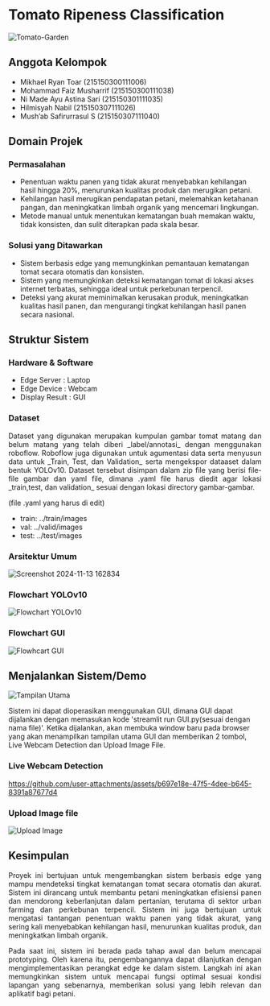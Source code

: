 # Tomato Ripeness Classification
![Tomato-Garden](https://github.com/user-attachments/assets/fac1e605-8e4f-42cc-a39b-fc8a5c249035)

## Anggota Kelompok
* Mikhael Ryan Toar		(215150300111006)
* Mohammad Faiz Musharrif	(215150300111038)
* Ni Made Ayu Astina Sari	(215150301111035)
* Hilmisyah Nabil		(215150307111026)
* Mush’ab Safirurrasul S	(215150307111040)

## Domain Projek
### Permasalahan
* Penentuan waktu panen yang tidak akurat menyebabkan kehilangan hasil hingga 20%, menurunkan kualitas produk dan merugikan petani.
* Kehilangan hasil merugikan pendapatan petani, melemahkan ketahanan pangan, dan meningkatkan limbah organik yang mencemari lingkungan.
* Metode manual untuk menentukan kematangan buah memakan waktu, tidak konsisten, dan sulit diterapkan pada skala besar.

### Solusi yang Ditawarkan
* Sistem berbasis edge yang memungkinkan pemantauan kematangan tomat secara otomatis dan konsisten.
* Sistem yang memungkinkan deteksi kematangan tomat di lokasi akses internet terbatas, sehingga ideal untuk perkebunan terpencil.
* Deteksi yang akurat meminimalkan kerusakan produk, meningkatkan kualitas hasil panen, dan mengurangi tingkat kehilangan hasil panen secara nasional.

## Struktur Sistem
### Hardware & Software
* Edge Server : Laptop
* Edge Device : Webcam
* Display Result : GUI
### Dataset
 <div align="justify">Dataset yang digunakan merupakan kumpulan gambar tomat matang dan belum matang yang telah diberi _label/annotasi_ dengan menggunakan roboflow. Roboflow juga digunakan untuk agumentasi data serta menyusun data untuk _Train, Test, dan Validation_ serta mengekspor dataaset dalam bentuk YOLOv10. Dataset tersebut disimpan dalam zip file yang berisi file-file gambar dan yaml file, dimana .yaml file harus diedit agar lokasi _train,test, dan validation_ sesuai dengan lokasi directory gambar-gambar. </div>

(file .yaml yang harus di edit)
* train: ../train/images
* val: ../valid/images
* test: ../test/images

### Arsitektur Umum
![Screenshot 2024-11-13 162834](https://github.com/user-attachments/assets/5623e596-5954-4d13-afc4-718008a1ddbb)
### Flowchart YOLOv10
![Flowchart YOLOv10](https://github.com/user-attachments/assets/fac05567-1ebf-4ee1-a8a9-a52b71ba67d1)
### Flowchart GUI
![Flowhcart GUI](https://github.com/user-attachments/assets/c87f3d88-0a41-40e9-9deb-09d317df3075)

## Menjalankan Sistem/Demo
![Tampilan Utama](https://github.com/user-attachments/assets/40a0a9af-7e45-40a3-b6c7-ab65fa77b2e3)

Sistem ini dapat dioperasikan menggunakan GUI, dimana GUI dapat dijalankan dengan memasukan kode 'streamlit run GUI.py(sesuai dengan nama file)'. Ketika dijalankan, akan membuka window baru pada browser yang akan menampilkan tampilan utama GUI dan memberikan 2 tombol, Live Webcam Detection dan Upload Image File.


### Live Webcam Detection

https://github.com/user-attachments/assets/b697e18e-47f5-4dee-b645-8391a87677d4

### Upload Image file
![Upload Image](https://github.com/user-attachments/assets/1f07286c-c034-464b-91d9-d1a82e1e4ab9)

## Kesimpulan
 <div align="justify"> Proyek ini bertujuan untuk mengembangkan sistem berbasis edge yang mampu mendeteksi tingkat kematangan tomat secara otomatis dan akurat. Sistem ini dirancang untuk membantu petani meningkatkan efisiensi panen dan mendorong keberlanjutan dalam pertanian, terutama di sektor urban farming dan perkebunan terpencil. Sistem ini juga bertujuan untuk mengatasi tantangan penentuan waktu panen yang tidak akurat, yang sering kali menyebabkan kehilangan hasil, menurunkan kualitas produk, dan meningkatkan limbah organik.

Pada saat ini, sistem ini berada pada tahap awal dan belum mencapai prototyping. Oleh karena itu, pengembangannya dapat dilanjutkan dengan mengimplementasikan perangkat edge ke dalam sistem. Langkah ini akan memungkinkan sistem untuk mencapai fungsi optimal sesuai kondisi lapangan yang sebenarnya, memberikan solusi yang lebih relevan dan aplikatif bagi petani. </div>
